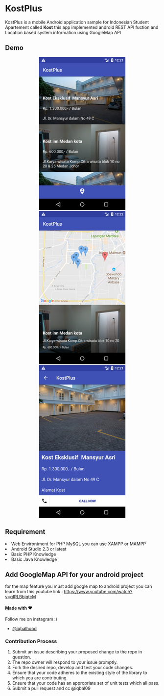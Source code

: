 # KostPlus
KostPlus is a mobile Android application sample for Indonesian Student Apartement called **Kost** this app implemented android REST API fuction and Location based system information using GoogleMap API


## Demo

<p align="center">
  <img src="Screenshot_1514006502.png" height="500" alt="" />
  <img src="Screenshot_1514006520.png" height="500" alt="" />
  <img src="Screenshot_1514006512.png" height="500" alt="" />
</p>

## Requirement
<li>Web Environtment for PHP MySQL you can use XAMPP or MAMPP</li>
<li>Android Studio 2.3 or latest</li>
<li>Basic PHP Knowledge</li>
<li>Basic Java Knowledge</li>

## Add GoogleMap API for your android project 
for the map feature you must add google map to android project
you can learn from this youtube link : 
https://www.youtube.com/watch?v=qIRLBbiqtcM


#### Made with &#9829;
Follow me on instagram :)
- [@iqbalhood](https://instagram.com/iqbalhood)

### Contribution Process

1. Submit an issue describing your proposed change to the repo in question.
1. The repo owner will respond to your issue promptly.
1. Fork the desired repo, develop and test your code changes.
1. Ensure that your code adheres to the existing style of the library to which
   you are contributing.
1. Ensure that your code has an appropriate set of unit tests which all pass.
1. Submit a pull request and cc @iqbal09
